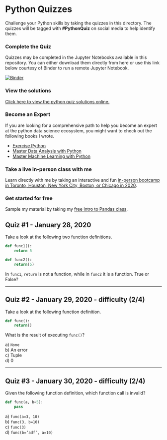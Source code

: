 # Python Quizzes

Challenge your Python skills by taking the quizzes in this directory. The quizzes will be tagged with **#PythonQuiz** on social media to help identify them.

### Complete the Quiz

Quizzes may be completed in the Jupyter Notebooks available in this repository. You can either download them directly from here or use this link below courtesy of Binder to run a remote Jupyter Notebook.

[![Binder](https://mybinder.org/badge_logo.svg)](https://mybinder.org/v2/gh/DunderData/Quizzes/master)

### View the solutions

[Click here to view the python quiz solutions online.](Solutions.md)

### Become an Expert

If you are looking for a comprehensive path to help you become an expert at the python data science ecosystem, you might want to check out the following books I wrote.

* [Exercise Python][3]
* [Master Data Analysis with Python][4]
* [Master Machine Learning with Python][5]

### Take a live in-person class with me

Learn directly with me by taking an interactive and fun [in-person bootcamp in Toronto, Houston, New York City, Boston, or Chicago in 2020][6].

### Get started for free

Sample my material by taking my [free Intro to Pandas class][7].

[1]: twitter.com/tedpetrou
[2]: linkedin.com/in/tedpetrou
[3]: https://www.dunderdata.com/exercise-python
[4]: https://www.dunderdata.com/master-data-analysis-with-python
[5]: https://www.dunderdata.com/master-machine-learning-with-python
[6]: https://www.dunderdata.com/all-in-person-courses
[7]: https://www.dunderdata.com

## Quiz #1 - January 28, 2020

Take a look at the following two function definitions.

```python
def func1():
    return 5

def func2():
    return(5)
```

In `func1`, `return` is not a function, while in `func2` it is a function. True or False?

---

## Quiz #2 - January 29, 2020 - difficulty (2/4)

Take a look at the following function definition.

```python
def func():
    return()
```

What is the result of executing `func()`?

a) `None`  
b) An error  
c) Tuple  
d) 0  

--- 

## Quiz #3 - January 30, 2020 - difficulty (2/4)

Given the following function definition, which function call is invalid?

```python
def func(a, b=5):
    pass
```

a) `func(a=3, 10)`  
b) `func(3, b=10)`  
c) `func(3)`  
d) `func(b=’adf’, a=10)`  
